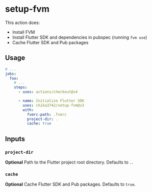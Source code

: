 # setup-fvm

This action does:
- Install FVM
- Install Flutter SDK and dependencies in pubspec (running `fvm use`)
- Cache Flutter SDK and Pub packages

## Usage

```YAML
# ...
jobs:
  foo:
    # ...
    steps:
      - uses: actions/checkout@v4

      - name: Initialize Flutter SDK
        uses: chika3742/setup-fvm@v3
        with:
          fvmrc-path: .fvmrc
          project-dir: .
          cache: true
```

## Inputs

### `project-dir`

**Optional** Path to the Flutter project root directory. Defaults to `.`.

### `cache`

**Optional** Cache Flutter SDK and Pub packages. Defaults to `true`.
